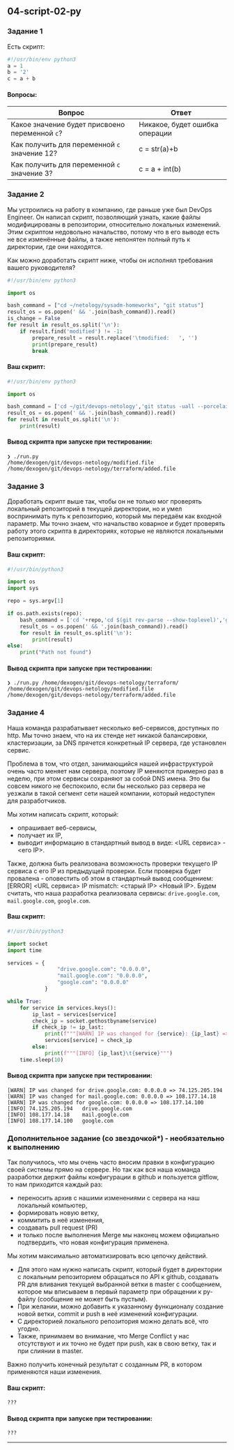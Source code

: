 ## 04-script-02-py
### Задание 1

Есть скрипт:
```python
#!/usr/bin/env python3
a = 1
b = '2'
c = a + b
```

#### Вопросы:

| Вопрос  | Ответ |
| ------------- | ------------- |
| Какое значение будет присвоено переменной `c`?  | Никакое, будет ошибка операции |
| Как получить для переменной `c` значение 12?  | c = str(a)+b  |
| Как получить для переменной `c` значение 3?  | c = a + int(b)  |

### Задание 2

Мы устроились на работу в компанию, где раньше уже был DevOps Engineer. Он написал скрипт, позволяющий узнать, какие файлы модифицированы в репозитории, относительно локальных изменений. Этим скриптом недовольно начальство, потому что в его выводе есть не все изменённые файлы, а также непонятен полный путь к директории, где они находятся. 

Как можно доработать скрипт ниже, чтобы он исполнял требования вашего руководителя?

```python
#!/usr/bin/env python3

import os

bash_command = ["cd ~/netology/sysadm-homeworks", "git status"]
result_os = os.popen(' && '.join(bash_command)).read()
is_change = False
for result in result_os.split('\n'):
    if result.find('modified') != -1:
        prepare_result = result.replace('\tmodified:   ', '')
        print(prepare_result)
        break
```

#### Ваш скрипт:
```python
#!/usr/bin/env python3

import os

bash_command = ['cd ~/git/devops-netology','git status -uall --porcelain | sed s/^...// | awk \'{ print(ENVIRON["PWD"] "/" $0); }\'']
result_os = os.popen(' && '.join(bash_command)).read()
for result in result_os.split('\n'):
    print(result)
```

#### Вывод скрипта при запуске при тестировании:
```
❯ ./run.py
/home/dexogen/git/devops-netology/modified.file
/home/dexogen/git/devops-netology/terraform/added.file
```

### Задание 3

Доработать скрипт выше так, чтобы он не только мог проверять локальный репозиторий в текущей директории, но и умел воспринимать путь к репозиторию, который мы передаём как входной параметр. Мы точно знаем, что начальство коварное и будет проверять работу этого скрипта в директориях, которые не являются локальными репозиториями.

#### Ваш скрипт:
```python
#!/usr/bin/python3

import os
import sys

repo = sys.argv[1]

if os.path.exists(repo):
    bash_command = ['cd '+repo,'cd $(git rev-parse --show-toplevel)','git status -uall --porcelain | sed s/^...// | awk \'{ print(ENVIRON["PWD"] "/" $0); }\'']
    result_os = os.popen(' && '.join(bash_command)).read()
    for result in result_os.split('\n'):
        print(result)
else:
    print("Path not found")
```

#### Вывод скрипта при запуске при тестировании:
```
❯ ./run.py /home/dexogen/git/devops-netology/terraform/
/home/dexogen/git/devops-netology/modified.file
/home/dexogen/git/devops-netology/terraform/added.file
```

### Задание 4

Наша команда разрабатывает несколько веб-сервисов, доступных по http. Мы точно знаем, что на их стенде нет никакой балансировки, кластеризации, за DNS прячется конкретный IP сервера, где установлен сервис. 

Проблема в том, что отдел, занимающийся нашей инфраструктурой очень часто меняет нам сервера, поэтому IP меняются примерно раз в неделю, при этом сервисы сохраняют за собой DNS имена. Это бы совсем никого не беспокоило, если бы несколько раз сервера не уезжали в такой сегмент сети нашей компании, который недоступен для разработчиков. 

Мы хотим написать скрипт, который: 
- опрашивает веб-сервисы, 
- получает их IP, 
- выводит информацию в стандартный вывод в виде: <URL сервиса> - <его IP>. 

Также, должна быть реализована возможность проверки текущего IP сервиса c его IP из предыдущей проверки. Если проверка будет провалена - оповестить об этом в стандартный вывод сообщением: [ERROR] <URL сервиса> IP mismatch: <старый IP> <Новый IP>. Будем считать, что наша разработка реализовала сервисы: `drive.google.com`, `mail.google.com`, `google.com`.

#### Ваш скрипт:
```python
#!/usr/bin/python3

import socket
import time

services = {
                "drive.google.com": "0.0.0.0",
                "mail.google.com": "0.0.0.0",
                "google.com": "0.0.0.0"
            }

while True:
    for service in services.keys():
        ip_last = services[service]
        check_ip = socket.gethostbyname(service)
        if check_ip != ip_last:
            print(f"""[WARN] IP was changed for {service}: {ip_last} => {check_ip}""")
            services[service] = check_ip
        else:
            print(f"""[INFO] {ip_last}\t{service}""")
    time.sleep(10)
```

#### Вывод скрипта при запуске при тестировании:
```
[WARN] IP was changed for drive.google.com: 0.0.0.0 => 74.125.205.194
[WARN] IP was changed for mail.google.com: 0.0.0.0 => 108.177.14.18
[WARN] IP was changed for google.com: 0.0.0.0 => 108.177.14.100
[INFO] 74.125.205.194   drive.google.com
[INFO] 108.177.14.18    mail.google.com
[INFO] 108.177.14.100   google.com
```

### Дополнительное задание (со звездочкой*) - необязательно к выполнению

Так получилось, что мы очень часто вносим правки в конфигурацию своей системы прямо на сервере. Но так как вся наша команда разработки держит файлы конфигурации в github и пользуется gitflow, то нам приходится каждый раз: 
* переносить архив с нашими изменениями с сервера на наш локальный компьютер, 
* формировать новую ветку, 
* коммитить в неё изменения, 
* создавать pull request (PR) 
* и только после выполнения Merge мы наконец можем официально подтвердить, что новая конфигурация применена. 

Мы хотим максимально автоматизировать всю цепочку действий. 
* Для этого нам нужно написать скрипт, который будет в директории с локальным репозиторием обращаться по API к github, создавать PR для вливания текущей выбранной ветки в master с сообщением, которое мы вписываем в первый параметр при обращении к py-файлу (сообщение не может быть пустым).
* При желании, можно добавить к указанному функционалу создание новой ветки, commit и push в неё изменений конфигурации. 
* С директорией локального репозитория можно делать всё, что угодно. 
* Также, принимаем во внимание, что Merge Conflict у нас отсутствуют и их точно не будет при push, как в свою ветку, так и при слиянии в master. 

Важно получить конечный результат с созданным PR, в котором применяются наши изменения. 

#### Ваш скрипт:
```python
???
```

#### Вывод скрипта при запуске при тестировании:
```
???
```
---